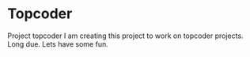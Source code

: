 # Topcoder
Project topcoder
I am creating this project to work on topcoder projects. Long due. Lets have some fun.
